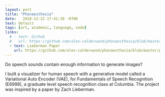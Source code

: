 ```yaml
---
layout: post
title: "Phonaesthesia"
date:   2018-12-22 17:41:39 -0700
text: default
tags: [art, academic, language, code]
links:
  # - text: Github
  #   url: https://github.com/alex-calderwood/phonaesthesia/blob/master/papers/leiberman_paper.pdf
  - text: Lieberman Paper
    url: https://github.com/alex-calderwood/phonaesthesia/blob/master/papers/leiberman_paper.pdf
---
```

Do speech sounds contain enough information to generate images?

I built a visualizer for human speech with a generative model called a Variational Auto Encoder (VAE), for Fundamentals of Speech Recognition (E6998), a graduate level speech recognition class at Columbia. The project was inspired by a paper by Zach Lieberman.